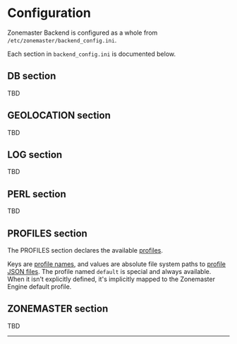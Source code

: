 # Configuration

Zonemaster Backend is configured as a whole from `/etc/zonemaster/backend_config.ini`.

Each section in `backend_config.ini` is documented below.

## DB section

TBD


## GEOLOCATION section

TBD


## LOG section

TBD


## PERL section

TBD


## PROFILES section

The PROFILES section declares the available [profiles].

Keys are [profile names], and values are absolute file system paths to [profile JSON files].
The profile named `default` is special and always available.
When it isn't explicitly defined, it's implicitly mapped to the Zonemaster Engine default profile.


## ZONEMASTER section

TBD

--------

[Profile JSON files]: https://metacpan.org/pod/Zonemaster::Engine::Config#PROFILE-DATA
[Profile names]: API.md#profile-name
[Profiles]: Architecture.md#profile
